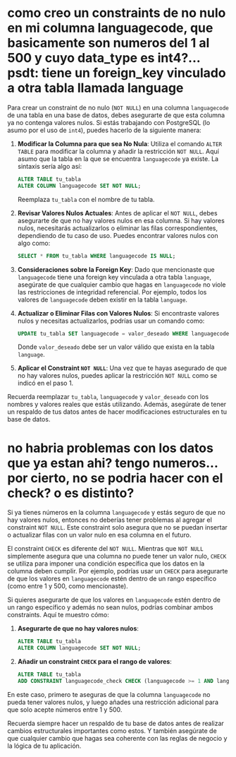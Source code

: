 # como creo un constraints de no nulo en mi columna languagecode, que basicamente son numeros del 1 al 500 y cuyo data_type es int4?... psdt: tiene un foreign_key vinculado a otra tabla llamada language

Para crear un constraint de no nulo (`NOT NULL`) en una columna `languagecode` de una tabla en una base de datos, debes asegurarte de que esta columna ya no contenga valores nulos. Si estás trabajando con PostgreSQL (lo asumo por el uso de `int4`), puedes hacerlo de la siguiente manera:

1. **Modificar la Columna para que sea No Nula**: Utiliza el comando `ALTER TABLE` para modificar la columna y añadir la restricción `NOT NULL`. Aquí asumo que la tabla en la que se encuentra `languagecode` ya existe. La sintaxis sería algo así:

    ```sql
    ALTER TABLE tu_tabla
    ALTER COLUMN languagecode SET NOT NULL;
    ```

    Reemplaza `tu_tabla` con el nombre de tu tabla.

2. **Revisar Valores Nulos Actuales**: Antes de aplicar el `NOT NULL`, debes asegurarte de que no hay valores nulos en esa columna. Si hay valores nulos, necesitarás actualizarlos o eliminar las filas correspondientes, dependiendo de tu caso de uso. Puedes encontrar valores nulos con algo como:

    ```sql
    SELECT * FROM tu_tabla WHERE languagecode IS NULL;
    ```

3. **Consideraciones sobre la Foreign Key**: Dado que mencionaste que `languagecode` tiene una foreign key vinculada a otra tabla `language`, asegúrate de que cualquier cambio que hagas en `languagecode` no viole las restricciones de integridad referencial. Por ejemplo, todos los valores de `languagecode` deben existir en la tabla `language`.

4. **Actualizar o Eliminar Filas con Valores Nulos**: Si encontraste valores nulos y necesitas actualizarlos, podrías usar un comando como:

    ```sql
    UPDATE tu_tabla SET languagecode = valor_deseado WHERE languagecode IS NULL;
    ```

    Donde `valor_deseado` debe ser un valor válido que exista en la tabla `language`.

5. **Aplicar el Constraint `NOT NULL`**: Una vez que te hayas asegurado de que no hay valores nulos, puedes aplicar la restricción `NOT NULL` como se indicó en el paso 1.

Recuerda reemplazar `tu_tabla`, `languagecode` y `valor_deseado` con los nombres y valores reales que estás utilizando. Además, asegúrate de tener un respaldo de tus datos antes de hacer modificaciones estructurales en tu base de datos.

# no habria problemas con los datos que ya estan ahi? tengo numeros... por cierto, no se podria hacer con el check? o es distinto?

Si ya tienes números en la columna `languagecode` y estás seguro de que no hay valores nulos, entonces no deberías tener problemas al agregar el constraint `NOT NULL`. Este constraint solo asegura que no se puedan insertar o actualizar filas con un valor nulo en esa columna en el futuro.

El constraint `CHECK` es diferente del `NOT NULL`. Mientras que `NOT NULL` simplemente asegura que una columna no puede tener un valor nulo, `CHECK` se utiliza para imponer una condición específica que los datos en la columna deben cumplir. Por ejemplo, podrías usar un `CHECK` para asegurarte de que los valores en `languagecode` estén dentro de un rango específico (como entre 1 y 500, como mencionaste).

Si quieres asegurarte de que los valores en `languagecode` estén dentro de un rango específico y además no sean nulos, podrías combinar ambos constraints. Aquí te muestro cómo:

1. **Asegurarte de que no hay valores nulos**:

    ```sql
    ALTER TABLE tu_tabla
    ALTER COLUMN languagecode SET NOT NULL;
    ```

2. **Añadir un constraint `CHECK` para el rango de valores**:
    ```sql
    ALTER TABLE tu_tabla
    ADD CONSTRAINT languagecode_check CHECK (languagecode >= 1 AND languagecode <= 500);
    ```

En este caso, primero te aseguras de que la columna `languagecode` no pueda tener valores nulos, y luego añades una restricción adicional para que solo acepte números entre 1 y 500.

Recuerda siempre hacer un respaldo de tu base de datos antes de realizar cambios estructurales importantes como estos. Y también asegúrate de que cualquier cambio que hagas sea coherente con las reglas de negocio y la lógica de tu aplicación.
